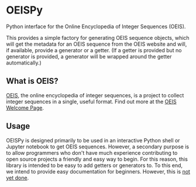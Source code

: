# OEISPy

Python interface for the Online Encyclopedia of Integer Sequences (OEIS).

This provides a simple factory for generating OEIS sequence objects, which will
get the metadata for an OEIS sequence from the OEIS website and will, if 
available, provide a generator or a getter. (If a getter is provided but no
generator is provided, a generator will be wrapped around the getter 
automatically.)

## What is OEIS?

[OEIS](https://oeis.org/), the online encyclopedia of integer sequences, is a
project to collect integer sequences in a single, useful format. Find out more
at the [OEIS Welcome Page](https://oeis.org/wiki/Welcome).

## Usage

OEISPy is designed primarily to be used in an interactive Python shell or
Jupyter notebook to get OEIS sequences. However, a secondary purpose is to allow
programmers who don't have much experience contributing to open source projects
a friendly and easy way to begin. For this reason, this library is intended
to be easy to add getters or generators to. To this end, we intend to provide
easy documentation for beginners. However, this is 
[not yet done](https://github.com/lengau/oeispy/issues/7).